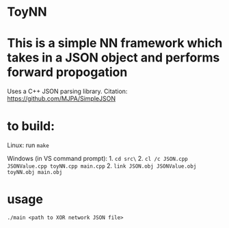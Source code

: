 # ToyNN

# This is a simple NN framework which takes in a JSON object and performs forward propogation

Uses a C++ JSON parsing library. Citation: https://github.com/MJPA/SimpleJSON

# to build:

Linux: run `make`

Windows (in VS command prompt): 
	1. `cd src\`
	2. `cl /c JSON.cpp JSONValue.cpp toyNN.cpp main.cpp`
	2. `link JSON.obj JSONValue.obj toyNN.obj main.obj`

# usage

`./main <path to XOR network JSON file>`
